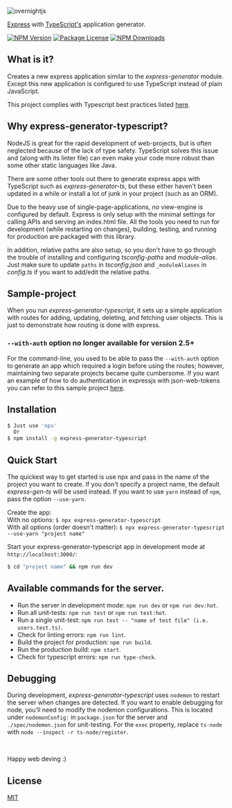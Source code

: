 <img alt='overnightjs' src='https://github.com/seanpmaxwell/express-generator-typescript/raw/master/express-typescript.png' border='0'>

[Express](https://www.npmjs.com/package/express) with [TypeScript's](https://www.npmjs.com/package/typescript) application generator.

<a href="https://www.npmjs.com/package/express-generator-typescript" target="_blank"><img src="https://img.shields.io/npm/v/express-generator-typescript.svg" alt="NPM Version" /></a>
<a href="https://www.npmjs.com/package/express-generator-typescript" target="_blank"><img src="https://img.shields.io/npm/l/express-generator-typescript.svg" alt="Package License" /></a>
<a href="https://www.npmjs.com/package/express-generator-typescript" target="_blank"><img src="https://img.shields.io/npm/dm/express-generator-typescript.svg" alt="NPM Downloads" /></a>


## What is it?

Creates a new express application similar to the _express-generator_ module. Except this new application is configured to use TypeScript instead of plain JavaScript. 

This project complies with Typescript best practices listed <a href="https://github.com/seanpmaxwell/Typescript-Best-Practices/blob/main/README.md">here</a>.


## Why express-generator-typescript?

NodeJS is great for the rapid development of web-projects, but is often neglected because of the lack of type safety. TypeScript solves this issue and (along with its linter file) can even make your code more robust than some other static languages like Java.

There are some other tools out there to generate express apps with TypeScript such as _express-generator-ts_, but these either haven't been updated in a while or install a lot of junk in your project (such as an ORM). 

Due to the heavy use of single-page-applications, no view-engine is configured by default. Express is only setup with the minimal settings for calling APIs and serving an index.html file. All the tools you need to run for development (while restarting on changes), building, testing, and running for production are packaged with this library. 

In addition, relative paths are also setup, so you don't have to go through the trouble of installing and configuring _tsconfig-paths_ and _module-alias_. Just make sure to update `paths` in _tsconfig.json_ and `_moduleAliases` in _config.ts_ if you want to add/edit the relative paths.


## Sample-project

When you run _express-generator-typescript_, it sets up a simple application with routes for adding, updating, deleting, and fetching user objects. This is just to demonstrate how routing is done with express. 

### `--with-auth` option no longer available for version 2.5+

For the command-line, you used to be able to pass the `--with-auth` option to generate an app which required a login before using the routes; however, maintaining two separate projects became quite cumbersome. If you want an example of how to do authentication in expressjs with json-web-tokens you can refer to this sample project <a href="https://github.com/seanpmaxwell/express-jsonwebtoken-demo">here</a>.


## Installation

```sh
$ Just use 'npx'
  Or
$ npm install -g express-generator-typescript
```


## Quick Start

The quickest way to get started is use npx and pass in the name of the project you want to create. If you don't specify a project name, the default _express-gen-ts_ will be used instead. If you want to use `yarn` instead of `npm`, pass the option `--use-yarn`.

Create the app:<br/>
With no options: `$ npx express-generator-typescript`<br/>
With all options (order doesn't matter): `$ npx express-generator-typescript --use-yarn "project name"`


Start your express-generator-typescript app in development mode at `http://localhost:3000/`:

```bash
$ cd "project name" && npm run dev
```


## Available commands for the server.

- Run the server in development mode: `npm run dev` or `npm run dev:hot`.
- Run all unit-tests: `npm run test` or `npm run test:hot`.
- Run a single unit-test: `npm run test -- "name of test file" (i.e. users.test.ts)`.
- Check for linting errors: `npm run lint`.
- Build the project for production: `npm run build`.
- Run the production build: `npm start`.
- Check for typescript errors: `npm run type-check`.


## Debugging

During development, _express-generator-typescript_ uses `nodemon` to restart the server when changes are detected. If you want to enable debugging for node, you'll need to modify the nodemon configurations. This is located under `nodemonConfig:` in `package.json` for the server and `./spec/nodemon.json` for unit-testing. For the `exec` property, replace `ts-node` with `node --inspect -r ts-node/register`.

<br/>


Happy web deving :)


## License

[MIT](LICENSE)
